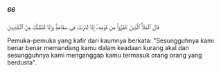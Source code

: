 ##### 66

<span class="ayah">قَالَ ٱلْمَلَأُ ٱلَّذِينَ كَفَرُوا۟ مِن قَوْمِهِۦٓ إِنَّا لَنَرَىٰكَ فِى سَفَاهَةٍۢ وَإِنَّا لَنَظُنُّكَ مِنَ ٱلْكَٰذِبِينَ</span>

<span class="ayah_translation">Pemuka-pemuka yang kafir dari kaumnya berkata: "Sesungguhnya kami benar benar memandang kamu dalam keadaan kurang akal dan sesungguhnya kami menganggap kamu termasuk orang orang yang berdusta".</span>
